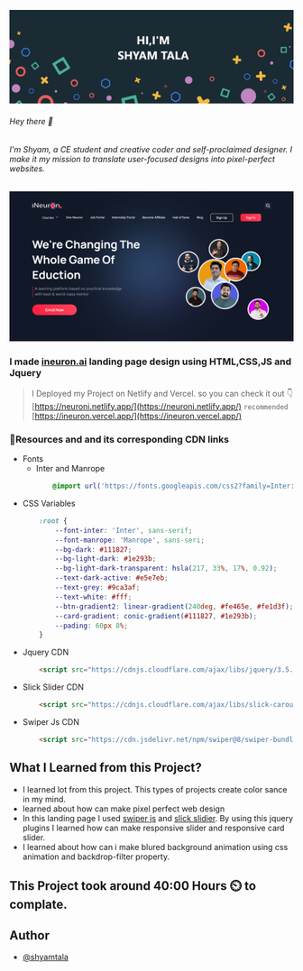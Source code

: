 ![](./screenshots/1.png)

###### Hey there 👋
###### I'm Shyam, a CE student and creative coder and self-proclaimed designer. I make it my mission to translate user-focused designs into pixel-perfect websites.


![](./screenshots/2.png)


### I made [ineuron.ai](https://ineuron.ai/) landing page design using HTML,CSS,JS and Jquery

>I Deployed my Project on Netlify and Vercel. so you can check it out 👇
<br> [https://neuroni.netlify.app/](https://neuroni.netlify.app/) `recommended`
<br> [https://ineuron.vercel.app/](https://ineuron.vercel.app/)

### 📌Resources and and its corresponding CDN links
- Fonts
    - Inter and Manrope
        ```css
            @import url('https://fonts.googleapis.com/css2?family=Inter:wght@100;200;300;400;500;600;700;800&family=Manrope:wght@200;300;400;500;600;700;800&display=swap');
        ```
 - CSS Variables
    ```css
        :root {
            --font-inter: 'Inter', sans-serif;
            --font-manrope: 'Manrope', sans-seri;
            --bg-dark: #111827;
            --bg-light-dark: #1e293b;
            --bg-light-dark-transparent: hsla(217, 33%, 17%, 0.92);
            --text-dark-active: #e5e7eb;
            --text-grey: #9ca3af;
            --text-white: #fff;
            --btn-gradient2: linear-gradient(240deg, #fe465e, #fe1d3f);
            --card-gradient: conic-gradient(#111827, #1e293b);
            --pading: 60px 8%;
        }

    ```
- Jquery CDN
    ```html
        <script src="https://cdnjs.cloudflare.com/ajax/libs/jquery/3.5.1/jquery.min.js"></script>
    ```
- Slick Slider CDN
    ```html
        <script src="https://cdnjs.cloudflare.com/ajax/libs/slick-carousel/1.6.0/slick.min.js"></script>
    ```
- Swiper Js CDN
    ```html
        <script src="https://cdn.jsdelivr.net/npm/swiper@8/swiper-bundle.min.js"></script>
    ```

## What I Learned from this Project?

- I learned lot from this project. This types of projects create color sance in my mind.
- learned about how can make pixel perfect web design 
- In this landing page I used [swiper js](https://swiperjs.com/) and [slick slidier](https://kenwheeler.github.io/slick/). By using this jquery plugins I learned how can make responsive slider and responsive card slider.
- I learned about how can i make blured background animation using css animation  and backdrop-filter property. 


## This Project took around 40:00 Hours ⏲️ to complate.

## Author

- [@shyamtala](https://github.com/shyamtala003)

